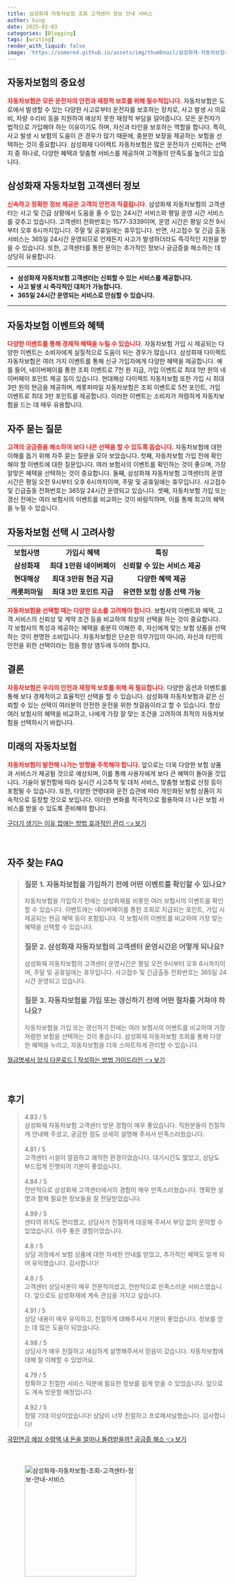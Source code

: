 ```yaml
---
title: 삼성화재 자동차보험 조회 고객센터 정보 안내 서비스
author: bing
date: 2025-02-03
categories: [Blogging]
tags: [writing]
render_with_liquid: false
image: 'https://somered.github.io/assets/img/thumbnail/삼성화재-자동차보험-조회-고객센터-정보-안내-서비스.webp'
---
```



<h2 id='자동차보험의 중요성'>자동차보험의 중요성</h2>

<p><b><span style="color: #ee2323;">자동차보험은 모든 운전자의 안전과 재정적 보호를 위해 필수적입니다.</span></b> 자동차보험은 도로에서 발생할 수 있는 다양한 사고로부터 운전자를 보호하는 장치로, 사고 발생 시 의료비, 차량 수리비 등을 지원하여 예상치 못한 재정적 부담을 덜어줍니다. 모든 운전자가 법적으로 가입해야 하는 이유이기도 하며, 자신과 타인을 보호하는 역할을 합니다. 특히, 사고 발생 시 보험의 도움이 큰 경우가 많기 때문에, 충분한 보장을 제공하는 보험을 선택하는 것이 중요합니다. 삼성화재 다이렉트 자동차보험은 많은 운전자가 신뢰하는 선택지 중 하나로, 다양한 혜택과 맞춤형 서비스를 제공하여 고객들의 만족도를 높이고 있습니다.</p>

<h2 id='삼성화재 자동차보험 고객센터 정보'>삼성화재 자동차보험 고객센터 정보</h2>

<p><b><span style="color: #ee2323;">신속하고 정확한 정보 제공은 고객의 안전과 직결됩니다.</span></b> 삼성화재 자동차보험의 고객센터는 사고 및 긴급 상황에서 도움을 줄 수 있는 24시간 서비스와 평일 운영 시간 서비스를 갖추고 있습니다. 고객센터 전화번호는 1577-3339이며, 운영 시간은 평일 오전 9시부터 오후 6시까지입니다. 주말 및 공휴일에는 휴무입니다. 반면, 사고접수 및 긴급 출동 서비스는 365일 24시간 운영되므로 언제든지 사고가 발생하더라도 즉각적인 지원을 받을 수 있습니다. 또한, 고객센터를 통한 문의는 추가적인 정보나 궁금증을 해소하는 데 상당히 유용합니다.</p>

<hr />

<ul>
    <li><b>삼성화재 자동차보험 고객센터는 신뢰할 수 있는 서비스를 제공합니다.</b></li>
    <li><b>사고 발생 시 즉각적인 대처가 가능합니다.</b></li>
    <li><b>365일 24시간 운영되는 서비스로 안심할 수 있습니다.</b></li>
</ul>

<hr />

<h2 id='자동차보험 이벤트와 혜택'>자동차보험 이벤트와 혜택</h2>

<p><b><span style="color: #ee2323;">다양한 이벤트를 통해 경제적 혜택을 누릴 수 있습니다.</span></b> 자동차보험 가입 시 제공되는 다양한 이벤트는 소비자에게 실질적으로 도움이 되는 경우가 많습니다. 삼성화재 다이렉트 자동차보험은 여러 가지 이벤트를 통해 신규 가입자에게 다양한 혜택을 제공합니다. 예를 들어, 네이버페이를 통한 조회 이벤트로 7천 원 지급, 가입 이벤트로 최대 1만 원의 네이버페이 포인트 제공 등이 있습니다. 현대해상 다이렉트 자동차보험 또한 가입 시 최대 3만 원의 현금을 제공하며, 캐롯퍼마일 자동차보험은 조회 이벤트로 5천 포인트, 가입 이벤트로 최대 3만 포인트를 제공합니다. 이러한 이벤트는 소비자가 저렴하게 자동차보험을 드는 데 매우 유용합니다.</p>

<h2 id='자주 묻는 질문'>자주 묻는 질문</h2>

<p><b><span style="color: #ee2323;">고객의 궁금증을 해소하여 보다 나은 선택을 할 수 있도록 돕습니다.</span></b> 자동차보험에 대한 이해를 돕기 위해 자주 묻는 질문을 모아 보았습니다. 첫째, 자동차보험 가입 전에 확인해야 할 이벤트에 대한 질문입니다. 여러 보험사의 이벤트를 확인하는 것이 좋으며, 가장 알맞은 혜택을 선택하는 것이 중요합니다. 둘째, 삼성화재 자동차보험 고객센터의 운영시간은 평일 오전 9시부터 오후 6시까지이며, 주말 및 공휴일에는 휴무입니다. 사고접수 및 긴급출동 전화번호는 365일 24시간 운영되고 있습니다. 셋째, 자동차보험 가입 또는 갱신 전에는 여러 보험사의 이벤트를 비교하는 것이 바람직하며, 이를 통해 최고의 혜택을 누릴 수 있습니다.</p>

<h2 id='자동차보험 선택 시 고려사항'>자동차보험 선택 시 고려사항</h2>

<table>
    <tr>
        <td style="text-align: center; height: 17px;"><b>보험사명</b></td>
        <td style="text-align: center; height: 17px;"><b>가입시 혜택</b></td>
        <td style="text-align: center; height: 17px;"><b>특징</b></td>
    </tr>
    <tr>
        <td style="text-align: center; height: 17px;"><b>삼성화재</b></td>
        <td style="text-align: center; height: 17px;"><b>최대 1만원 네이버페이</b></td>
        <td style="text-align: center; height: 17px;"><b>신뢰할 수 있는 서비스 제공</b></td>
    </tr>
    <tr>
        <td style="text-align: center; height: 17px;"><b>현대해상</b></td>
        <td style="text-align: center; height: 17px;"><b>최대 3만원 현금 지급</b></td>
        <td style="text-align: center; height: 17px;"><b>다양한 혜택 제공</b></td>
    </tr>
    <tr>
        <td style="text-align: center; height: 17px;"><b>캐롯퍼마일</b></td>
        <td style="text-align: center; height: 17px;"><b>최대 3만 포인트 지급</b></td>
        <td style="text-align: center; height: 17px;"><b>유연한 보험 상품 선택 가능</b></td>
    </tr>
</table>

<p><b><span style="color: #ee2323;">자동차보험을 선택할 때는 다양한 요소를 고려해야 합니다.</span></b> 보험사의 이벤트와 혜택, 고객 서비스의 신뢰성 및 계약 조건 등을 비교하여 최상의 선택을 하는 것이 중요합니다. 각 보험사의 특성과 제공하는 혜택을 충분히 이해한 후, 자신에게 맞는 보험 상품을 선택하는 것이 현명한 소비입니다. 자동차보험은 단순한 의무가입이 아니라, 자신과 타인의 안전을 위한 선택이라는 점을 항상 염두에 두어야 합니다.</p>

<h2 id='결론'>결론</h2>

<p><b><span style="color: #ee2323;">자동차보험은 우리의 안전과 재정적 보호를 위해 꼭 필요합니다.</span></b> 다양한 옵션과 이벤트를 통해 보다 경제적이고 효율적인 선택을 할 수 있습니다. 삼성화재 자동차보험과 같은 신뢰할 수 있는 선택이 여러분의 안전한 운전을 위한 첫걸음이라고 할 수 있습니다. 항상 여러 보험사의 혜택을 비교하고, 나에게 가장 잘 맞는 조건을 고려하여 최적의 자동차보험을 선택하시기 바랍니다.</p>

<h2 id='미래의 자동차보험'>미래의 자동차보험</h2>

<p><b><span style="color: #ee2323;">자동차보험이 발전해 나가는 방향을 주목해야 합니다.</span></b> 앞으로는 더욱 다양한 보험 상품과 서비스가 제공될 것으로 예상되며, 이를 통해 사용자에게 보다 큰 혜택이 돌아올 것입니다. 기술이 발전함에 따라 실시간 사고추적 및 대처 서비스, 맞춤형 보험료 산정 등이 포함될 수 있습니다. 또한, 다양한 연령대와 운전 습관에 따라 개인화된 보험 상품이 지속적으로 등장할 것으로 보입니다. 이러한 변화를 적극적으로 활용하여 더 나은 보험 서비스를 받을 수 있도록 준비해야 합니다.</p>


<p><a class="click-button" title="구더기 생기는 이유 없애는 방법 효과적인 관리" href="https://somered.github.io/posts/%EA%B5%AC%EB%8D%94%EA%B8%B0-%EC%83%9D%EA%B8%B0%EB%8A%94-%EC%9D%B4%EC%9C%A0-%EC%97%86%EC%95%A0%EB%8A%94-%EB%B0%A9%EB%B2%95-%ED%9A%A8%EA%B3%BC%EC%A0%81%EC%9D%B8-%EA%B4%80%EB%A6%AC/" rel="dofollow">구더기 생기는 이유 없애는 방법 효과적인 관리 👈 보기</a></p><br>
<h2 id='자주_찾는_FAQ'>자주 찾는 FAQ</h2>
<div itemscope="" itemtype="https://schema.org/FAQPage"> 
<blockquote> 
<div itemscope="" itemprop="mainEntity" itemtype="https://schema.org/Question"> 
<h3 itemprop="name">질문 1. 자동차보험을 가입하기 전에 어떤 이벤트를 확인할 수 있나요?</h3> 
<div itemscope="" itemprop="acceptedAnswer" itemtype="https://schema.org/Answer"> 
<span itemprop="text"> 
<p>자동차보험을 가입하기 전에는 삼성화재를 비롯한 여러 보험사의 이벤트를 확인할 수 있습니다. 이벤트에는 네이버페이를 통한 조회로 지급되는 포인트, 가입 시 제공되는 현금 혜택 등이 포함됩니다. 각 보험사의 이벤트를 비교하여 가장 맞는 혜택을 선택할 수 있습니다.</p> 
</span> 
</div> 
</div> 

<div itemscope="" itemprop="mainEntity" itemtype="https://schema.org/Question"> 
<h3 itemprop="name">질문 2. 삼성화재 자동차보험의 고객센터 운영시간은 어떻게 되나요?</h3> 
<div itemscope="" itemprop="acceptedAnswer" itemtype="https://schema.org/Answer"> 
<span itemprop="text"> 
<p>삼성화재 자동차보험의 고객센터 운영시간은 평일 오전 9시부터 오후 6시까지이며, 주말 및 공휴일에는 휴무입니다. 사고접수 및 긴급출동 전화번호는 365일 24시간 운영되고 있습니다.</p> 
</span> 
</div> 
</div> 

<div itemscope="" itemprop="mainEntity" itemtype="https://schema.org/Question"> 
<h3 itemprop="name">질문 3. 자동차보험을 가입 또는 갱신하기 전에 어떤 절차를 거쳐야 하나요?</h3> 
<div itemscope="" itemprop="acceptedAnswer" itemtype="https://schema.org/Answer"> 
<span itemprop="text"> 
<p>자동차보험을 가입 또는 갱신하기 전에는 여러 보험사의 이벤트를 비교하여 가장 저렴한 보험을 선택하는 것이 좋습니다. 삼성화재 자동차보험 조회를 통해 다양한 혜택을 누리고, 자동차보험을 더욱 스마트하게 관리할 수 있습니다.</p> 
</span> 
</div> 
</div> 
</blockquote> 
</div>
<p><a class="click-button" title="월급명세서 양식 다운로드 | 작성하는 방법 가이드라인" href="https://somered.github.io/posts/%EC%9B%94%EA%B8%89%EB%AA%85%EC%84%B8%EC%84%9C-%EC%96%91%EC%8B%9D-%EB%8B%A4%EC%9A%B4%EB%A1%9C%EB%93%9C-%EC%9E%91%EC%84%B1%ED%95%98%EB%8A%94-%EB%B0%A9%EB%B2%95-%EA%B0%80%EC%9D%B4%EB%93%9C%EB%9D%BC%EC%9D%B8/" rel="dofollow">월급명세서 양식 다운로드 | 작성하는 방법 가이드라인 👈 보기</a></p><br>
<h2 id='후기'>후기</h2>
<div itemscope itemtype="https://schema.org/Product">
  <blockquote>
  <div itemprop="review" itemscope itemtype="https://schema.org/Review">
      <div itemprop="reviewRating" itemscope itemtype="https://schema.org/Rating"> <span itemprop="ratingValue">4.83</span> / <span itemprop="bestRating">5</span> </div>
      <span itemprop="reviewBody">삼성화재 자동차보험 고객센터 방문 경험이 매우 좋았습니다. 직원분들이 친절하게 안내해 주셨고, 궁금한 점도 상세히 설명해 주셔서 만족스러웠습니다.</span>
  </div>
  <br>
  <div itemprop="review" itemscope itemtype="https://schema.org/Review">
      <div itemprop="reviewRating" itemscope itemtype="https://schema.org/Rating"> <span itemprop="ratingValue">4.81</span> / <span itemprop="bestRating">5</span> </div>
      <span itemprop="reviewBody">고객센터 시설이 깔끔하고 쾌적한 환경이었습니다. 대기시간도 짧았고, 상담도 부드럽게 진행되어 기분이 좋았습니다.</span>
  </div>
  <br>
  <div itemprop="review" itemscope itemtype="https://schema.org/Review">
      <div itemprop="reviewRating" itemscope itemtype="https://schema.org/Rating"> <span itemprop="ratingValue">4.84</span> / <span itemprop="bestRating">5</span> </div>
      <span itemprop="reviewBody">전반적으로 삼성화재 고객센터에서의 경험이 매우 만족스러웠습니다. 명확한 설명과 함께 필요한 정보들을 잘 전달받았습니다.</span>
  </div>
  <br>
  <div itemprop="review" itemscope itemtype="https://schema.org/Review">
      <div itemprop="reviewRating" itemscope itemtype="https://schema.org/Rating"> <span itemprop="ratingValue">4.99</span> / <span itemprop="bestRating">5</span> </div>
      <span itemprop="reviewBody">센타의 위치도 편리했고, 상담사가 친절하게 대응해 주셔서 부담 없이 문의할 수 있었습니다. 아주 좋은 경험이었습니다.</span>
  </div>
  <br>
  <div itemprop="review" itemscope itemtype="https://schema.org/Review">
      <div itemprop="reviewRating" itemscope itemtype="https://schema.org/Rating"> <span itemprop="ratingValue">4.8</span> / <span itemprop="bestRating">5</span> </div>
      <span itemprop="reviewBody">상담 과정에서 보험 상품에 대한 자세한 안내를 받았고, 추가적인 혜택도 알게 되어 유익했습니다. 감사합니다!</span>
  </div>
  <br>
  <div itemprop="review" itemscope itemtype="https://schema.org/Review">
      <div itemprop="reviewRating" itemscope itemtype="https://schema.org/Rating"> <span itemprop="ratingValue">4.8</span> / <span itemprop="bestRating">5</span> </div>
      <span itemprop="reviewBody">고객센터 상담사분이 매우 전문적이셨고, 전반적으로 만족스러운 서비스였습니다. 앞으로도 삼성화재에 계속 관심을 가지고 싶습니다.</span>
  </div>
  <br>
  <div itemprop="review" itemscope itemtype="https://schema.org/Review">
      <div itemprop="reviewRating" itemscope itemtype="https://schema.org/Rating"> <span itemprop="ratingValue">4.91</span> / <span itemprop="bestRating">5</span> </div>
      <span itemprop="reviewBody">상담 내용이 매우 유익하고, 친절하게 대해주셔서 기분이 좋았습니다. 정보를 얻는 데 많은 도움이 되었습니다.</span>
  </div>
  <br>
  <div itemprop="review" itemscope itemtype="https://schema.org/Review">
      <div itemprop="reviewRating" itemscope itemtype="https://schema.org/Rating"> <span itemprop="ratingValue">4.98</span> / <span itemprop="bestRating">5</span> </div>
      <span itemprop="reviewBody">상담사가 매우 친절하고 세심하게 설명해주셔서 믿음이 갔습니다. 자동차보험에 대해 잘 이해할 수 있었어요.</span>
  </div>
  <br>
  <div itemprop="review" itemscope itemtype="https://schema.org/Review">
      <div itemprop="reviewRating" itemscope itemtype="https://schema.org/Rating"> <span itemprop="ratingValue">4.79</span> / <span itemprop="bestRating">5</span> </div>
      <span itemprop="reviewBody">정확하고 친절한 서비스 덕분에 필요한 정보를 쉽게 얻을 수 있었습니다. 앞으로도 계속 방문할 예정입니다.</span>
  </div>
  <br>
  <div itemprop="review" itemscope itemtype="https://schema.org/Review">
      <div itemprop="reviewRating" itemscope itemtype="https://schema.org/Rating"> <span itemprop="ratingValue">4.92</span> / <span itemprop="bestRating">5</span> </div>
      <span itemprop="reviewBody">정말 기대 이상이었습니다! 상담이 너무 친절하고 프로페셔널했습니다. 감사합니다!</span>
  </div>
  </blockquote>
</div>
<p><a class="click-button" title="국민연금 예상 수령액 내 돈을 얼마나 돌려받을까? 궁금증 해소" href="https://somered.github.io/posts/%EA%B5%AD%EB%AF%BC%EC%97%B0%EA%B8%88-%EC%98%88%EC%83%81-%EC%88%98%EB%A0%B9%EC%95%A1-%EB%82%B4-%EB%8F%88%EC%9D%84-%EC%96%BC%EB%A7%88%EB%82%98-%EB%8F%8C%EB%A0%A4%EB%B0%9B%EC%9D%84%EA%B9%8C-%EA%B6%81%EA%B8%88%EC%A6%9D-%ED%95%B4%EC%86%8C/" rel="dofollow">국민연금 예상 수령액 내 돈을 얼마나 돌려받을까? 궁금증 해소 👈 보기</a></p><br>
<figure class="image"><img src="https://somered.github.io/assets/img/thumbnail/삼성화재-자동차보험-조회-고객센터-정보-안내-서비스.webp" alt="삼성화재-자동차보험-조회-고객센터-정보-안내-서비스" width="256" height="256"></figure>